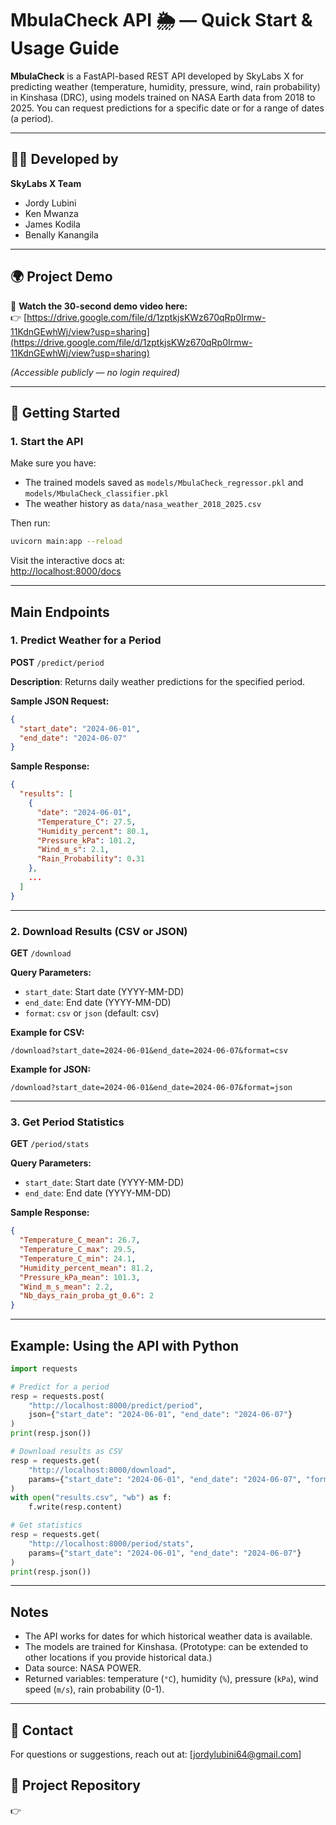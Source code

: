 # MbulaCheck API 🌦️ — Quick Start & Usage Guide

**MbulaCheck** is a FastAPI-based REST API developed by SkyLabs X for predicting weather (temperature, humidity, pressure, wind, rain probability) in Kinshasa (DRC), using models trained on NASA Earth data from 2018 to 2025. You can request predictions for a specific date or for a range of dates (a period).

---

## 👨‍💻 Developed by

**SkyLabs X Team**  
- Jordy Lubini  
- Ken Mwanza  
- James Kodila  
- Benally Kanangila

---

## 🌍 Project Demo

🎥 **Watch the 30-second demo video here:**  
👉 [https://drive.google.com/file/d/1zptkjsKWz670qRp0Irmw-11KdnGEwhWj/view?usp=sharing](https://drive.google.com/file/d/1zptkjsKWz670qRp0Irmw-11KdnGEwhWj/view?usp=sharing)

*(Accessible publicly — no login required)*

---

## 🚀 Getting Started

### 1. Start the API

Make sure you have:

- The trained models saved as `models/MbulaCheck_regressor.pkl` and `models/MbulaCheck_classifier.pkl`
- The weather history as `data/nasa_weather_2018_2025.csv`

Then run:

```bash
uvicorn main:app --reload
```

Visit the interactive docs at:  
[http://localhost:8000/docs](http://localhost:8000/docs)

---

## Main Endpoints

### 1. Predict Weather for a Period

**POST** `/predict/period`

**Description**: Returns daily weather predictions for the specified period.

**Sample JSON Request:**

```json
{
  "start_date": "2024-06-01",
  "end_date": "2024-06-07"
}
```

**Sample Response:**

```json
{
  "results": [
    {
      "date": "2024-06-01",
      "Temperature_C": 27.5,
      "Humidity_percent": 80.1,
      "Pressure_kPa": 101.2,
      "Wind_m_s": 2.1,
      "Rain_Probability": 0.31
    },
    ...
  ]
}
```

---

### 2. Download Results (CSV or JSON)

**GET** `/download`

**Query Parameters:**

- `start_date`: Start date (YYYY-MM-DD)
- `end_date`: End date (YYYY-MM-DD)
- `format`: `csv` or `json` (default: csv)

**Example for CSV:**

```
/download?start_date=2024-06-01&end_date=2024-06-07&format=csv
```

**Example for JSON:**

```
/download?start_date=2024-06-01&end_date=2024-06-07&format=json
```

---

### 3. Get Period Statistics

**GET** `/period/stats`

**Query Parameters:**

- `start_date`: Start date (YYYY-MM-DD)
- `end_date`: End date (YYYY-MM-DD)

**Sample Response:**

```json
{
  "Temperature_C_mean": 26.7,
  "Temperature_C_max": 29.5,
  "Temperature_C_min": 24.1,
  "Humidity_percent_mean": 81.2,
  "Pressure_kPa_mean": 101.3,
  "Wind_m_s_mean": 2.2,
  "Nb_days_rain_proba_gt_0.6": 2
}
```

---

## Example: Using the API with Python

```python
import requests

# Predict for a period
resp = requests.post(
    "http://localhost:8000/predict/period",
    json={"start_date": "2024-06-01", "end_date": "2024-06-07"}
)
print(resp.json())

# Download results as CSV
resp = requests.get(
    "http://localhost:8000/download",
    params={"start_date": "2024-06-01", "end_date": "2024-06-07", "format": "csv"}
)
with open("results.csv", "wb") as f:
    f.write(resp.content)

# Get statistics
resp = requests.get(
    "http://localhost:8000/period/stats",
    params={"start_date": "2024-06-01", "end_date": "2024-06-07"}
)
print(resp.json())
```

---

## Notes

- The API works for dates for which historical weather data is available.
- The models are trained for Kinshasa. (Prototype: can be extended to other locations if you provide historical data.)
- Data source: NASA POWER.
- Returned variables: temperature (`°C`), humidity (`%`), pressure (`kPa`), wind speed (`m/s`), rain probability (0-1).

---

## 📧 Contact

For questions or suggestions, reach out at: [jordylubini64@gmail.com]


## 📎 Project Repository
👉



